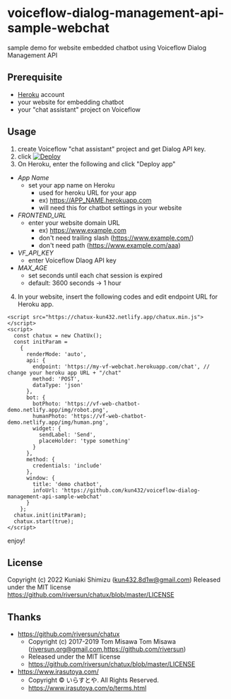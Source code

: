# voiceflow-dialog-management-api-sample-webchat

sample demo for website embedded chatbot using Voiceflow Dialog Management API
## Prerequisite

- [Heroku](https://www.heroku.com/) account
- your website for embedding chatbot
- your "chat assistant" project on Voiceflow
## Usage

1. create Voiceflow "chat assistant" project and get Dialog API key.
2. click [![Deploy](https://www.herokucdn.com/deploy/button.svg)](https://heroku.com/deploy)
3. On Heroku, enter the following and click "Deploy app"
  - *App Name*
    - set your app name on Heroku
      - used for heroku URL for your app
      - ex) https://APP_NAME.herokuapp.com 
      - will need this for chatbot settings in your website
  - *FRONTEND_URL*
    - enter your website domain URL
      - ex) https://www.example.com
      - don't need trailing slash (https://www.example.com/)
      - don't need path (https://www.example.com/aaa)
  - *VF_API_KEY*
    - enter Voiceflow Dlaog API key
  - *MAX_AGE*
    - set seconds until each chat session is expired
    - default: 3600 seconds -> 1 hour
4. In your website, insert the following codes and edit endpoint URL for Heroku app.

```
<script src="https://chatux-kun432.netlify.app/chatux.min.js"></script>
<script>
  const chatux = new ChatUx();
  const initParam =
    {
      renderMode: 'auto',
      api: {
        endpoint: 'https://my-vf-webchat.herokuapp.com/chat', // change your heroku app URL + "/chat"
        method: 'POST',
        dataType: 'json'
      },
      bot: {
        botPhoto: 'https://vf-web-chatbot-demo.netlify.app/img/robot.png',
        humanPhoto: 'https://vf-web-chatbot-demo.netlify.app/img/human.png',
        widget: {
          sendLabel: 'Send',
          placeHolder: 'type something'
        }
      },
      method: {
        credentials: 'include'
      },
      window: {
        title: 'demo chatbot',
        infoUrl: 'https://github.com/kun432/voiceflow-dialog-management-api-sample-webchat'
      }
    };
  chatux.init(initParam);
  chatux.start(true);
</script>
```

enjoy!

## License

Copyright (c) 2022 Kuniaki Shimizu (kun432.8d1w@gmail.com)
Released under the MIT license
https://github.com/riversun/chatux/blob/master/LICENSE
## Thanks

- https://github.com/riversun/chatux
  - Copyright (c) 2017-2019 Tom Misawa Tom Misawa (riversun.org@gmail.com,https://github.com/riversun)
  - Released under the MIT license
  - https://github.com/riversun/chatux/blob/master/LICENSE
- https://www.irasutoya.com/
  - Copyright © いらすとや. All Rights Reserved.
  - https://www.irasutoya.com/p/terms.html
